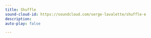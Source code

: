 ```yaml
---
title: Shuffle
sound-cloud-id: https://soundcloud.com/serge-lavalette/shuffle-e
description: 
auto-play: false

---
```

